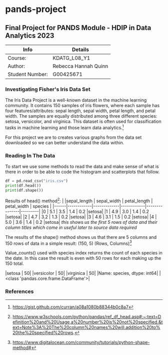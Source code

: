 # pands-project

## Final Project for PANDS Module - HDIP in Data Analytics 2023

| Info | Details |
| -------- | -------- |
| Course: | KDATG_L08_Y1 |
| Author: | Rebecca Hannah Quinn |
| Student Number: | G00425671 |


### Investigating Fisher's Iris Data Set
The Iris Data Project is a well-known dataset in the machine learning community. It contains 150 samples of iris flowers, where each sample has four features/attributes: sepal length, sepal width, petal length, and petal width. The samples are equally distributed among three different species: setosa, versicolor, and virginica. This dataset is often used for classification tasks in machine learning and those learn data analytics.[^1]

For this project we are to creates various graphs from the data set downloaded so we can better understand the data within.

### Reading In The Data
To start we use some methods to read the data and make sense of what is there in order to be able to code the histogram and scatterplots that follow.

```python
df = pd.read_csv("iris.csv")
print(df.head())
print(df.shape())
```
Results of head() method[^2]:
|   |sepal_length | sepal_width | petal_length | petal_width | species |
|------|------------|-------------|------------|---------------|---------|
|0     |      5.1     |     3.5     |      1.4      |    0.2  |setosa|
|1     |     4.9      |    3.0      |     1.4       |   0.2  |setosa|
|2     |   4.7       |    3.2      |     1.3       |   0.2  |setosa|
|3     |   4.6       |   3.1      |     1.5      |    0.2  |setosa|
|4     |  5.0        |  3.6        |   1.4        |  0.2  |setosa|
*this shows us the first 5 rows of data and their column titles which come in useful later to source data required*

The results of the shape() method shows us that there are 5 columns and 150 rows of data in a simple result: (150, 5) (Rows, Columns)[^3]

Value_counts() used with species index returns the count of each species in the date. In this case the result is even with 50 rows for each making up the 150 total.

|setosa    |    50|
|versicolor |   50|
|virginica   |  50|
|Name: species, dtype: int64|
|<class 'pandas.core.frame.DataFrame'>|

### References
[^1]: https://gist.github.com/curran/a08a1080b88344b0c8a7
[^2]: https://www.w3schools.com/python/pandas/ref_df_head.asp#:~:text=Definition%20and%20Usage,a%20number%20is%20not%20specified.&text=Note%3A%20The%20column%20names%20will,addition%20to%20the%20specified%20rows.
[^3]: https://www.digitalocean.com/community/tutorials/python-shape-method#
